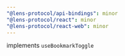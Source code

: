 ```yaml
---
"@lens-protocol/api-bindings": minor
"@lens-protocol/react": minor
"@lens-protocol/react-web": minor
---
```


implements `useBookmarkToggle`
